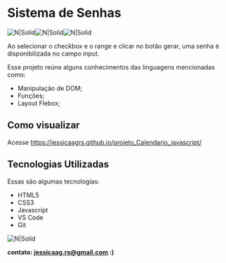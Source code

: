 # Sistema de Senhas

![N|Solid](https://img.icons8.com/color/48/000000/javascript--v1.png)![N|Solid](https://img.icons8.com/color/48/000000/html-5--v1.png)![N|Solid](https://img.icons8.com/external-flaticons-lineal-color-flat-icons/48/000000/external-css-mobile-app-development-flaticons-lineal-color-flat-icons.png)


Ao selecionar o checkbox e o range e clicar no botão gerar, uma senha é disponibilizada no campo input.

Esse projeto reúne alguns conhecimentos das linguagens mencionadas como:

- Manipulação de DOM;
- Funções;
- Layout Flebox;


## Como visualizar

Acesse https://jessicaagrs.github.io/projeto_Calendario_javascript/

## Tecnologias Utilizadas

Essas são algumas tecnologias:

- HTML5
- CSS3
- Javascript
- VS Code
- Git

![N|Solid](https://uploaddeimagens.com.br/images/004/325/541/full/Screenshot_1.png?1675334628)



**contato: jessicaag.rs@gmail.com :)**
